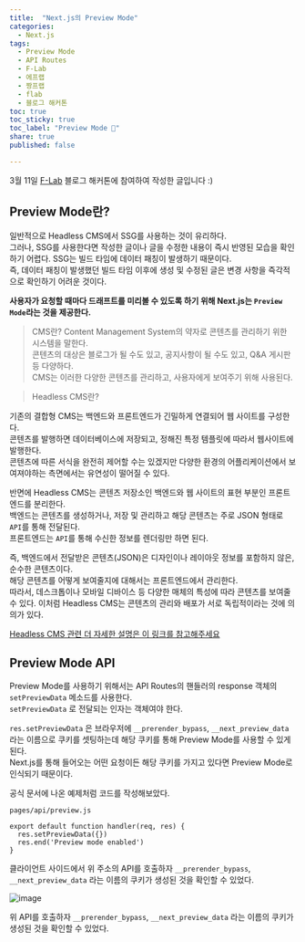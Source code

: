 ```yaml
---
title:  "Next.js의 Preview Mode"
categories: 
  - Next.js
tags:
  - Preview Mode
  - API Routes
  - F-Lab
  - 에프랩
  - 짱프랩
  - flab
  - 블로그 해커톤
toc: true
toc_sticky: true
toc_label: "Preview Mode 👀"
share: true
published: false

---
```


3월 11일 <a href='https://f-lab.kr' target='_blank'>F-Lab</a> 블로그 해커톤에 참여하여 작성한 글입니다 :)

## Preview Mode란?
일반적으로 Headless CMS에서 SSG를 사용하는 것이 유리하다.  
그러나, SSG를 사용한다면 작성한 글이나 글을 수정한 내용이 즉시 반영된 모습을 확인하기 어렵다. SSG는 빌드 타임에 데이터 패칭이 발생하기 때문이다.  
즉, 데이터 패칭이 발생했던 빌드 타임 이후에 생성 및 수정된 글은 변경 사항을 즉각적으로 확인하기 어려운 것이다.

**사용자가 요청할 때마다 드래프트를 미리볼 수 있도록 하기 위해 Next.js는 `Preview Mode`라는 것을 제공한다.**

> CMS란?
Content Management System의 약자로 콘텐츠를 관리하기 위한 시스템을 말한다.  
콘텐츠의 대상은 블로그가 될 수도 있고, 공지사항이 될 수도 있고, Q&A 게시판 등 다양하다.  
CMS는 이러한 다양한 콘텐츠를 관리하고, 사용자에게 보여주기 위해 사용된다.  

> Headless CMS란?

기존의 결합형 CMS는 백엔드와 프론트엔드가 긴밀하게 연결되어 웹 사이트를 구성한다.  
콘텐츠를 발행하면 데이터베이스에 저장되고, 정해진 특정 템플릿에 따라서 웹사이트에 발행한다.  
콘텐츠에 따른 서식을 완전히 제어할 수는 있겠지만 다양한 환경의 어플리케이션에서 보여져야하는 측면에서는 유연성이 떨어질 수 있다.  

반면에 Headless CMS는 콘텐츠 저장소인 백엔드와 웹 사이트의 표현 부분인 프론트엔드를 분리한다.  
백엔드는 콘텐츠를 생성하거나, 저장 및 관리하고 해당 콘텐츠는 주로 JSON 형태로 `API`를 통해 전달된다.  
프론트엔드는 `API`를 통해 수신한 정보를 렌더링만 하면 된다. 


즉, 백엔드에서 전달받은 콘텐츠(JSON)은 디자인이나 레이아웃 정보를 포함하지 않은, 순수한 콘텐츠이다.  
해당 콘텐츠를 어떻게 보여줄지에 대해서는 프론트엔드에서 관리한다.  
따라서, 데스크톱이나 모바일 디바이스 등 다양한 매체의 특성에 따라 콘텐츠를 보여줄 수 있다. 
이처럼 Headless CMS는 콘텐츠의 관리와 배포가 서로 독립적이라는 것에 의의가 있다.  

<a href='https://www.storyblok.com/tp/headless-cms-explained' target='_blank'>Headless CMS 관련 더 자세한 설명은 이 링크를 참고해주세요</a>

## Preview Mode API
Preview Mode를 사용하기 위해서는 API Routes의 핸들러의 response 객체의 `setPreviewData` 메소드를 사용한다.  
`setPreviewData` 로 전달되는 인자는 객체여야 한다.  

`res.setPreviewData` 은 브라우저에 `__prerender_bypass`, `__next_preview_data` 라는 이름으로 쿠키를 셋팅하는데 해당 쿠키를 통해 Preview Mode를 사용할 수 있게 된다.  
Next.js를 통해 들어오는 어떤 요청이든 해당 쿠키를 가지고 있다면 Preview Mode로 인식되기 때문이다.  

공식 문서에 나온 예제처럼 코드를 작성해보았다.  

```
pages/api/preview.js

export default function handler(req, res) {
  res.setPreviewData({})
  res.end('Preview mode enabled')
}
```

클라이언트 사이드에서 위 주소의 API를 호출하자 `__prerender_bypass`, `__next_preview_data` 라는 이름의 쿠키가 생성된 것을 확인할 수 있었다.  

![image](https://user-images.githubusercontent.com/84058944/223419402-e51e6669-98c9-45e5-ad21-3e7958a6ec58.png)  




위 API를 호출하자 `__prerender_bypass`, `__next_preview_data` 라는 이름의 쿠키가 생성된 것을 확인할 수 있었다.  
